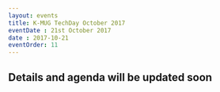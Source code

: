 ```yaml
---
layout: events
title: K-MUG TechDay October 2017
eventDate : 21st October 2017
date : 2017-10-21
eventOrder: 11
---
```


## Details and agenda will be updated soon